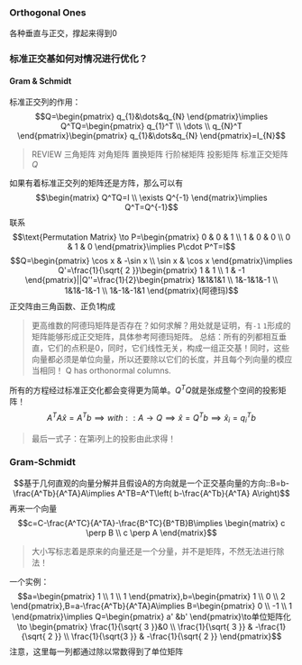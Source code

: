 ### Orthogonal Ones
各种垂直与正交，撑起来得到0
### 标准正交基如何对情况进行优化？
#### Gram & Schmidt
标准正交列的作用：$$Q=\begin{pmatrix}
q_{1}&\dots&q_{N}
\end{pmatrix}\implies Q^TQ=\begin{pmatrix}
q_{1}^T \\
\dots \\
q_{N}^T
\end{pmatrix}\begin{pmatrix}
q_{1}&\dots&q_{N}
\end{pmatrix}=I_{N}$$
>REVIEW
>三角矩阵 对角矩阵 置换矩阵 行阶梯矩阵 投影矩阵 标准正交矩阵 $Q$

如果有着标准正交列的矩阵还是方阵，那么可以有
$$\begin{matrix}
Q^TQ=I \\
\exists Q^{-1}
\end{matrix}\implies Q^T=Q^{-1}$$
联系$$\text{Permutation Matrix} \to P=\begin{pmatrix}
0 & 0 & 1 \\
1 & 0 & 0 \\
0 & 1 & 0
\end{pmatrix}\implies P\cdot P^T=I$$
$$Q=\begin{pmatrix}
\cos x & -\sin x \\
\sin x & \cos x
\end{pmatrix}\implies Q'=\frac{1}{\sqrt{ 2 }}\begin{pmatrix}
1 & 1 \\
1 & -1
\end{pmatrix}||Q''=\frac{1}{2}\begin{pmatrix}
1&1&1&1 \\
1&-1&1&-1 \\
1&1&-1&-1 \\
1&-1&-1&1
\end{pmatrix}(阿德玛)$$
正交阵由三角函数、正负1构成

>更高维数的阿德玛矩阵是否存在？如何求解？用处就是证明，有`-1` `1`形成的矩阵能够形成正交矩阵，具体参考阿德玛矩阵。
>总结：所有的列都相互垂直，它们的点积是0，同时，它们线性无关，构成一组正交基！同时，这些向量都必须是单位向量，所以还要除以它们的长度，并且每个列向量的模应当相同！
>Q has orthonormal columns.

所有的方程经过标准正交化都会变得更为简单。$Q^TQ$就是张成整个空间的投影矩阵！
$$A^TA\hat{x}=A^Tb\implies with::A\to Q\implies \hat{x}=Q^Tb\implies \hat{x}_{i}=q_{i}^Tb$$
>最后一式子：在第i列上的投影由此求得！

### Gram-Schmidt
$$基于几何直观的向量分解并且假设A的方向就是一个正交基向量的方向::B=b-\frac{A^Tb}{A^TA}A\implies A^TB=A^T\left( b-\frac{A^Tb}{A^TA} A\right)$$
再来一个向量$$c=C-\frac{A^TC}{A^TA}-\frac{B^TC}{B^TB}B\implies \begin{matrix}
c \perp B \\
c \perp A
\end{matrix}$$
>大小写标志着是原来的向量还是一个分量，并不是矩阵，不然无法进行除法！

一个实例：
$$a=\begin{pmatrix}
1 \\
1 \\
1
\end{pmatrix},b=\begin{pmatrix}
1 \\
0 \\
2
\end{pmatrix},B=a-\frac{A^Tb}{A^TA}A\implies B=\begin{pmatrix}
0 \\
-1 \\
1
\end{pmatrix}\implies Q=\begin{pmatrix}
a' &b'
\end{pmatrix}\to单位矩阵化\to \begin{pmatrix}
\frac{1}{\sqrt{ 3 }}&0 \\
\frac{1}{\sqrt{ 3 }} & -\frac{1}{\sqrt{ 2 }} \\
\frac{1}{\sqrt{3 }} & -\frac{1}{\sqrt{ 2 }}
\end{pmatrix}$$
注意，这里每一列都通过除以常数得到了单位矩阵

